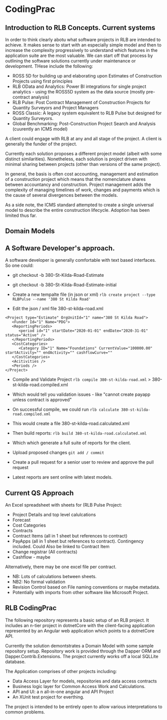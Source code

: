 # CodingPrac

## Introduction to RLB Concepts. Current systems

In order to think clearly abotu what software projects in RLB are intended to achieve. It makes sense to start with an especially simple model and then to increase the complexity progressively to understand which features in the application suite are the most valuable. We can start off that process by outlining the software solutions currently under maintenance or development. THese include the following: 
* ROSS 5D for building up and elaborating upon Estimates of Construction Projects using first principles
* RLB OData and Analytics: Power BI integrations for single project analytics - using the ROSS5D system as the data source (mostly pre-contract analysis)
* RLB Pulse: Post Contract Management of Construction Projects for Quantity Surveyors and Project Managers
* ROSS Classic: A legacy system equivalent to RLB Pulse but designed for Quantity Surveyors.
* Global Benchmarking: Post-Construction Project Search and Analysis (cuurently an ICMS model)

A client could engage with RLB at any and all stage of the project. A client is generally the funder of the project.

Currently each solution proposes a different project model (albeit with some distinct similarities). Nonetheless, each solution is project driven with minimal sharing between projects (other than versions of the same project).

In general, the basis is often cost accounting, management and estimation of a construction project which means that the nomenclature shares between accountancy and construction. Project management adds the complexity of managing timelines of work, changes and payments which is the cause of several divergences between the models.

As a side note, the ICMS standard attempted to create a single universal model to describe the entire construction lifecycle. Adoption has been limited thus far.

## Domain Models

## A Software Developer's approach.

A software developer is generally comfortable with text based interfaces. So one could:

* git checkout -b 380-St-Kilda-Road-Estimate
* git checkout -b 380-St-Kilda-Road-Estimate-initial 

* Create a new tempalte file (in json or xml)
`rlb create project --type RLBPulse --name '380 St Kilda Road'`

* Edit the json / xml file 380-st-kilda-road.xml
```
<Project type="Estimate" OrgUnitId="1" name="380 St Kilda Road">
   <Funder Id="1" Name="PDG">
   <ReportingPeriods>
      <period id="1" startDate="2020-01-01" endDate="2020-31-01" status="Active" />
   </ReportingPeriods>
   <CostCategories>
      <Category ID="1" Name="Foundations" CurrentValue="100000.00" startActivity="" endActivity="" cashflowCurve=""
   </CostCategories>
   <Acitivities />
   <Periods />
</Project>
```

* Compile and Validate Project
`rlb compile 380-st-kilda-road.xml` > 380-st-kilda-road.compiled.xml

* Which would tell you validation issues - like "cannot create payapp unless contract is approved"
* On successful compile, we could run
`rlb calculate 380-st-kilda-road.compiled.xml`

* This would create a file 380-st-kilda-road.calculated.xml

* Then build reports:
`rlb build 380-st-kilda-road.calculated.xml`
* Which which generate a full suite of reports for the client.

* Upload proposed changes
`git add / commit`

* Create a pull request for a senior user to review and approve the pull request

* Latest reports are sent online with latest models.

## Current QS Approach
An Excel spreadsheet with sheets for (RLB Pulse Project:
* Project Details and top level calulcations
* Forecast
* Cost Categories
* Contracts
* Contract Items (all in 1 sheet but references to contract)
* PayApps (all in 1 sheet but references to contract). Contingency included. Could Also be linked to Contract Item
* Change registrar (All contracts)
* Cashflow - maybe

Alternatively, there may be one excel file per contract. 
* NB: Lots of calculations between sheets.
* NB2: No formal validation
* Revision Control based on File naming conventions or maybe metadata.
* Potentially with imports from other software like Microsoft Project.


## RLB CodingPrac

The following repository represents a basic setup of an RLB project. It includes an n-tier project in dotnetCore with the client-facing application represented by an Angular web application which points to a dotnetCore API.

Currently the solution demontstrates a Domain Model with some sample repository setup. Repository work is provided through the Dapper ORM and Dapper.Contrib.Extensions. The project currently works off a local SQLLite database.

The Application comprises of other projects including:
* Data Access Layer for models, repositories and data access contracts
* Business logic layer for Common Access Work and Calculations.
* API and UI: a n all-in-one angular and API Project
* An XUnit test project for everthing.

The project is intended to be entirely open to allow various interpretations to common problems.
